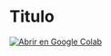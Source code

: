 # Titulo

[![Abrir en Google Colab](https://colab.research.google.com/assets/colab-badge.svg)](https://colab.research.google.com/drive/1lgpWaTHCDkROzLgaL8c4kXS2dAkpxx4o?usp=sharing)
